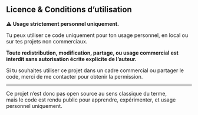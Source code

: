 ## Licence & Conditions d’utilisation

⚠️ **Usage strictement personnel uniquement.**  

Tu peux utiliser ce code uniquement pour ton usage personnel, en local ou sur tes projets non commerciaux.  

**Toute redistribution, modification, partage, ou usage commercial est interdit sans autorisation écrite explicite de l’auteur.**  

Si tu souhaites utiliser ce projet dans un cadre commercial ou partager le code, merci de me contacter pour obtenir la permission.

---

Ce projet n’est donc pas open source au sens classique du terme,  
mais le code est rendu public pour apprendre, expérimenter, et usage personnel uniquement.
